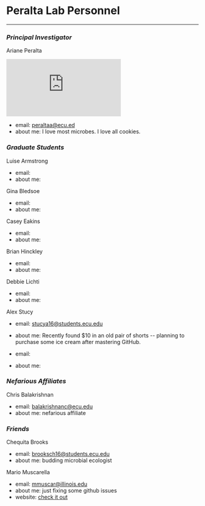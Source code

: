 # Peralta Lab Personnel
---

### _Principal Investigator_

Ariane Peralta

![Honey Badger](https://commons.wikimedia.org/w/index.php?curid=15656851)

+ email: peraltaa@ecu.ed
+ about me: I love most microbes. I love all cookies.


### _Graduate Students_

Luise Armstrong

+ email:
+ about me:

Gina Bledsoe

+ email:
+ about me:

Casey Eakins

+ email:
+ about me:

Brian Hinckley

+ email:
+ about me:

Debbie Lichti

+ email:
+ about me:

Alex Stucy

+ email: stucya16@students.ecu.edu
+ about me: Recently found $10 in an old pair of shorts -- planning to purchase some ice cream after mastering GitHub.


+ email:
+ about me:


### _Nefarious Affiliates_

Chris Balakrishnan
+ email: balakrishnanc@ecu.edu
+ about me: nefarious affiliate

### _Friends_

Chequita Brooks

+ email: brooksch16@students.ecu.edu
+ about me: budding microbial ecologist

Mario Muscarella

+ email: mmuscar@illinois.edu
+ about me: just fixing some github issues
+ website: [check it out](https://mmuscarella.github.io)




